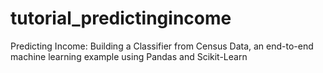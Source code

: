 # tutorial_predictingincome
Predicting Income: Building a Classifier from Census Data, an end-to-end machine learning example using Pandas and Scikit-Learn
